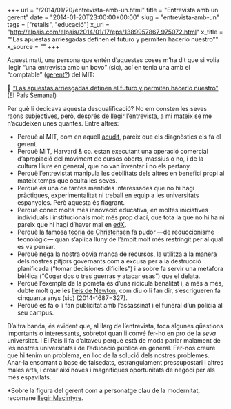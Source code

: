 +++
url = "/2014/01/20/entrevista-amb-un.html"
title = "Entrevista amb un gerent"
date = "2014-01-20T23:00:00+00:00"
slug = "entrevista-amb-un"
tags = ["retalls", "educació"]
x_url = "http://elpais.com/elpais/2014/01/17/eps/1389957867_975072.html"
x_title = "“Las apuestas arriesgadas definen el futuro y permiten hacerlo nuestro”"
x_source = ""
+++

Aquest matí, una persona que entén d’aquestes coses m’ha dit que si volia llegir “una entrevista amb un bovo” (sic), ací en tenia una amb el “comptable” ([gerent?](http://orgchart.mit.edu/executive-vice-president-and-treasurer)) del MIT:

📎 [“Las apuestas arriesgadas definen el futuro y permiten hacerlo nuestro”](http://elpais.com/elpais/2014/01/17/eps/1389957867_975072.html) (El País Semanal)

Per què li dedicava aquesta desqualificació? No em consten les seves raons subjectives, però, després de llegir l’entrevista, a mi mateix se me n’acudeixen unes quantes. Entre altres:

  - Perquè al MIT, com en aquell [acudit](http://elpais.com/elpais/2013/02/18/vinetas/1361213916_521875.html), pareix que els diagnòstics els fa el gerent.
  - Perquè MIT, Harvard & co. estan executant una operació comercial d’apropiació del moviment de cursos oberts, massius o no, i de la cultura lliure en general, que no van inventar i no els pertany.
  - Perquè l’entrevistat manipula les debilitats dels altres en benefici propi al mateix temps que oculta les seves.
  - Perquè és una de tantes mentides interessades que no hi hagi pràctiques, experimentalitat ni treball en equip a les universitats espanyoles. Però aquesta és flagrant.
  - Perquè conec molta més innovació educativa, en moltes iniciatives individuals i institucionals molt més prop d’ací, que tota la que no hi ha ni pareix que hi hagi d’haver mai en [edX](http://en.wikipedia.org/wiki/EdX).
  - Perquè la famosa [teoria de Christensen](http://en.wikipedia.org/wiki/Disruptive_technology) fa pudor —de reduccionisme tecnològic— quan s’aplica lluny de l’àmbit molt més restringit per al qual es va pensar.
  - Perquè nega la nostra òbvia manca de recursos, la utilitza a la manera dels nostres pitjors governants com a excusa per a la destrucció planificada (“tomar decisiones difíciles”) i a sobre fa servir una metàfora bèl·lica (“Coger dos o tres guerras y atacar esas”) que el delata.
  - Perquè l’exemple de la pometa és d’una ridícula banalitat i, a més a més, dubte molt que les [lleis de Newton](http://ca.wikipedia.org/wiki/Lleis_de_Newton), com diu o li fan dir, s’escrigueren fa cinquanta anys (sic) (2014-1687=327).
  - Perquè es fa o li fan publicitat amb l’assassinat i el funeral d’un policia al seu campus.

D’altra banda, és evident que, al llarg de l’entrevista, toca algunes qüestions importants o interessants, sobretot quan li convé fer-ho en pro de la *seva* universitat. I El País li fa d’altaveu perquè està de moda parlar malament de les nostres universitats i de l’educació pública en general. Fer-nos creure que hi tenim un problema, en lloc de la solució dels nostres problemes. Anar-la ensorrant a base de falsedats, estrangulament pressupostari i altres males arts, i crear així noves i magnífiques oportunitats de negoci per als més espavilats.

*Sobre la figura del gerent com a personatge clau de la modernitat, recomane [llegir Macintyre](/2020/01/19/el-gerent-representa.html).
